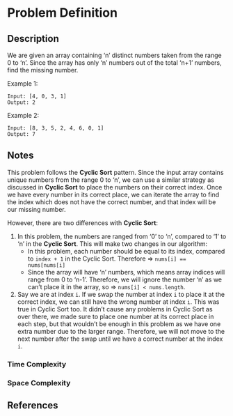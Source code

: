 # Problem Definition

## Description

We are given an array containing ‘n’ distinct numbers taken from the range 0 to ‘n’. Since the array has only ‘n’ numbers out of the total ‘n+1’ numbers, find the missing number.

Example 1:

```text
Input: [4, 0, 3, 1]
Output: 2
```

Example 2:

```text
Input: [8, 3, 5, 2, 4, 6, 0, 1]
Output: 7
```

## Notes

This problem follows the **Cyclic Sort** pattern. Since the input array contains unique numbers from the range 0 to ‘n’, we can use a similar strategy as discussed in **Cyclic Sort** to place the numbers on their correct index. Once we have every number in its correct place, we can iterate the array to find the index which does not have the correct number, and that index will be our missing number.

However, there are two differences with **Cyclic Sort**:

1. In this problem, the numbers are ranged from ‘0’ to ‘n’, compared to ‘1’ to ‘n’ in the **Cyclic Sort**. This will make two changes in our algorithm:
   - In this problem, each number should be equal to its index, compared to `index + 1` in the Cyclic Sort. Therefore => `nums[i] == nums[nums[i]`
   - Since the array will have ‘n’ numbers, which means array indices will range from 0 to ‘n-1’. Therefore, we will ignore the number ‘n’ as we can’t place it in the array, so => `nums[i] < nums.length`.
2. Say we are at index `i`. If we swap the number at index `i` to place it at the correct index, we can still have the wrong number at index `i`. This was true in Cyclic Sort too. It didn’t cause any problems in Cyclic Sort as over there, we made sure to place one number at its correct place in each step, but that wouldn’t be enough in this problem as we have one extra number due to the larger range. Therefore, we will not move to the next number after the swap until we have a correct number at the index `i`.

### Time Complexity

### Space Complexity

## References
